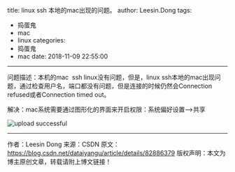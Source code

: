 title: linux ssh 本地的mac出现的问题。
author: Leesin.Dong
tags:
  - 捣蛋鬼
  - mac
  - linux
categories:
  - 捣蛋鬼
  - mac
date: 2018-11-09 22:55:00
---
问题描述：本机的mac  ssh linux没有问题，但是，linux ssh本地的mac出现问题，通过检查用户名，端口都没有问题，但是连接的时候仍然会Connection refused或者Connection timed out。

解决：mac系统需要通过图形化的界面来开启权限：系统偏好设置——>共享


![upload successful](/images/my_blog_130.png) 



--------------------- 
作者：Leesin Dong 
来源：CSDN 
原文：https://blog.csdn.net/dataiyangu/article/details/82886379 
版权声明：本文为博主原创文章，转载请附上博文链接！